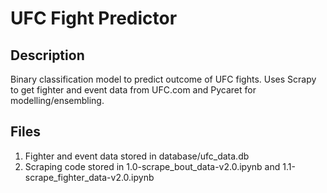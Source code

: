 # UFC Fight Predictor

## Description
Binary classification model to predict outcome of UFC fights. Uses Scrapy to get fighter and event data from UFC.com and Pycaret for modelling/ensembling.

## Files
1. Fighter and event data stored in database/ufc_data.db
2. Scraping code stored in 1.0-scrape_bout_data-v2.0.ipynb and 1.1-scrape_fighter_data-v2.0.ipynb
